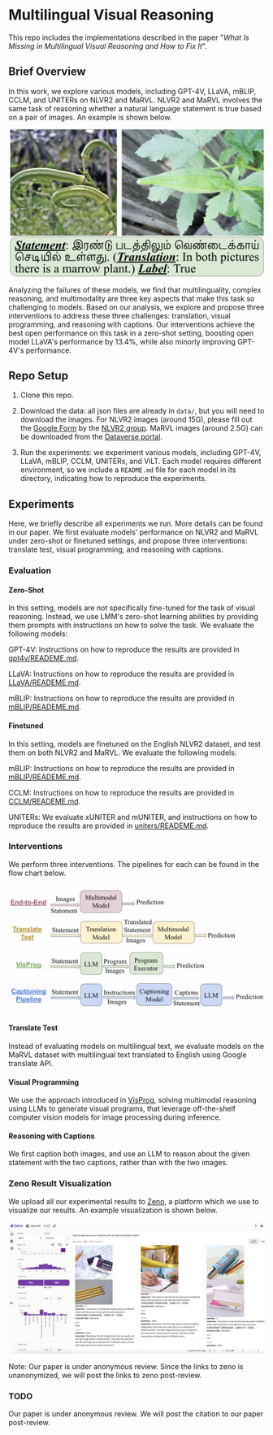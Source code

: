 # Multilingual Visual Reasoning

This repo includes the implementations described in the paper "*What Is Missing in Multilingual Visual Reasoning and How to Fix It*". 

## Brief Overview

In this work, we explore various models, including GPT-4V, LLaVA, mBLIP, CCLM, and UNITERs on NLVR2 and MaRVL. NLVR2 and MaRVL involves the same task of reasoning whether a natural language statement is true based on a pair of images. An example is shown below.

<img src="images/example.png"
alt="Example of Zeno" width="600"/> 

Analyzing the failures of these models, we find that multilinguality, complex reasoning, and multimodality are three key aspects that make this task so challenging to models. Based on our analysis, we explore and propose three interventions to address these three challenges: translation, visual programming, and reasoning with captions. Our interventions achieve the best open performance on this task in a zero-shot setting, boosting open model LLaVA's performance by 13.4%, while also minorly improving GPT-4V's performance.

## Repo Setup

1. Clone this repo.

2. Download the data: all json files are already in `data/`, but you will need to download the images. For NLVR2 images (around 15G), please fill out the [Google Form](https://docs.google.com/forms/d/e/1FAIpQLSdB_OhgmpQULV17kjQ4iitftILbOJjuGgJ2ECmg-HdmkjUSAg/viewform) by the [NLVR2 group](https://lil.nlp.cornell.edu/nlvr/). MaRVL images (around 2.5G) can be downloaded from the [Dataverse portal](https://borealisdata.ca/dataset.xhtml?persistentId=doi:10.5683/SP3/42VZ4P). 

3. Run the experiments: we experiment various models, including GPT-4V, LLaVA, mBLIP, CCLM, UNITERs, and ViLT. Each model requires different environment, so we include a `README.md` file for each model in its directory, indicating how to reproduce the experiments. 

## Experiments

Here, we briefly describe all experiments we run. More details can be found in our paper. We first evaluate models' performance on NLVR2 and MaRVL under zero-shot or finetuned settings, and propose three interventions: translate test, visual programming, and reasoning with captions.

### Evaluation

#### Zero-Shot

In this setting, models are not specifically fine-tuned for the task of visual reasoning. Instead, we use LMM's zero-shot learning abilities by providing them prompts with instructions on how to solve the task. We evaluate the following models:

GPT-4V: Instructions on how to reproduce the results are provided in [gpt4v/READEME.md](https://github.com/yueqis/Multilingual_Visual_Reasoning/blob/main/gpt4v/README.md).

LLaVA: Instructions on how to reproduce the results are provided in [LLaVA/READEME.md](https://github.com/yueqis/Multilingual_Visual_Reasoning/blob/main/LLaVA/README.md).

mBLIP: Instructions on how to reproduce the results are provided in [mBLIP/READEME.md](https://github.com/yueqis/Multilingual_Visual_Reasoning/blob/main/mBLIP/README.md).

#### Finetuned

In this setting, models are finetuned on the English NLVR2 dataset, and test them on both NLVR2 and MaRVL. We evaluate the following models:

mBLIP: Instructions on how to reproduce the results are provided in [mBLIP/READEME.md](https://github.com/yueqis/Multilingual_Visual_Reasoning/blob/main/mBLIP/README.md).

CCLM: Instructions on how to reproduce the results are provided in [CCLM/READEME.md](https://github.com/yueqis/Multilingual_Visual_Reasoning/blob/main/CCLM/README.md).

UNITERs: We evaluate xUNITER and mUNITER, and instructions on how to reproduce the results are provided in [uniters/READEME.md](https://github.com/yueqis/Multilingual_Visual_Reasoning/blob/main/uniters/README.md).

### Interventions

We perform three interventions. The pipelines for each can be found in the flow chart below.

<img src="images/interventions.png"
alt="Intervention Pipelines" width="600"/> 

#### Translate Test

Instead of evaluating models on multilingual text, we evaluate models on the MaRVL dataset with multilingual text translated to English using Google translate API.

#### Visual Programming

We use the approach introduced in [VisProg](https://github.com/allenai/visprog), solving multimodal reasoning using LLMs to generate visual programs, that leverage off-the-shelf computer vision models for image processing during inference.

#### Reasoning with Captions

We first caption both images, and use an LLM to reason about the given statement with the two captions, rather than with the two images.

### Zeno Result Visualization

We upload all our experimental results to [Zeno](https://zenoml.com/), a platform which we use to visualize our results. An example visualization is shown below.

<img src="images/zeno.png"
alt="Example of Zeno" width="600"/> 

Note: Our paper is under anonymous review. Since the links to zeno is unanonymized, we will post the links to zeno post-review. 

### TODO

Our paper is under anonymous review. We will post the citation to our paper post-review. 
